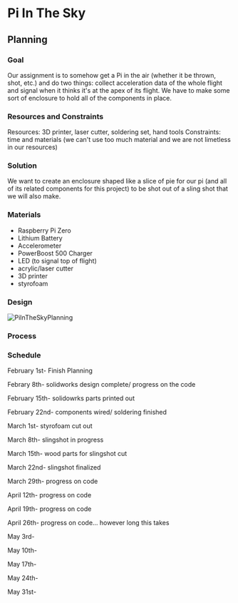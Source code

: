 # Pi In The Sky

## Planning

### Goal
Our assignment is to somehow get a Pi in the air (whether it be thrown, shot, etc.) and do two things: collect acceleration data of the whole flight and signal when it thinks it's at the apex of its flight. We have to make some sort of enclosure to hold all of the components in place. 

### Resources and Constraints
Resources: 3D printer, laser cutter, soldering set, hand tools
Constraints: time and materials (we can't use too much material and we are not limetless in our resources)

### Solution
We want to create an enclosure shaped like a slice of pie for our pi (and all of its related components for this project) to be shot out of a sling shot that we will also make. 

### Materials
- Raspberry Pi Zero
- Lithium Battery
- Accelerometer
- PowerBoost 500 Charger
- LED (to signal top of flight)
- acrylic/laser cutter
- 3D printer
- styrofoam

### Design
![PiInTheSkyPlanning](https://drive.google.com/file/d/0Bw0hAF60bUXrN3BReWwzY1YxdElCOE1EdF9XUEtjUnVHRVc0/view?usp=sharing)


### Process



### Schedule

February 1st- Finish Planning

Febrary 8th- solidworks design complete/ progress on the code

February 15th- solidowrks parts printed out

February 22nd- components wired/ soldering finished

March 1st- styrofoam cut out

March 8th- slingshot in progress

March 15th- wood parts for slingshot cut

March 22nd- slingshot finalized

March 29th- progress on code

April 12th- progress on code

April 19th- progress on code

April 26th- progress on code... however long this takes

May 3rd-

May 10th-

May 17th-

May 24th-

May 31st- 


